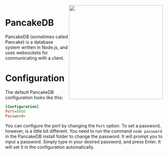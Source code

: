 <img align="right" src="https://raw.githubusercontent.com/LewisTehMinerz/PancakeDB/master/PancakeDB.png" width="300" height="300">

# PancakeDB
PancakeDB (sometimes called Pancake) is a database system written in Node.js, and uses websockets for communicating with a client.

# Configuration
The default PancakeDB configuration looks like this:

```ini
[Configuration]
Port=8080
Password=
```

You can configure the port by changing the `Port` option. To set a password, however, is a little bit different. You need to run the command `node password` in the PancakeDB install folder to change the password. It will prompt you to input a password. Simply type in your desired password, and press Enter. It will set it in the configuration automatically.